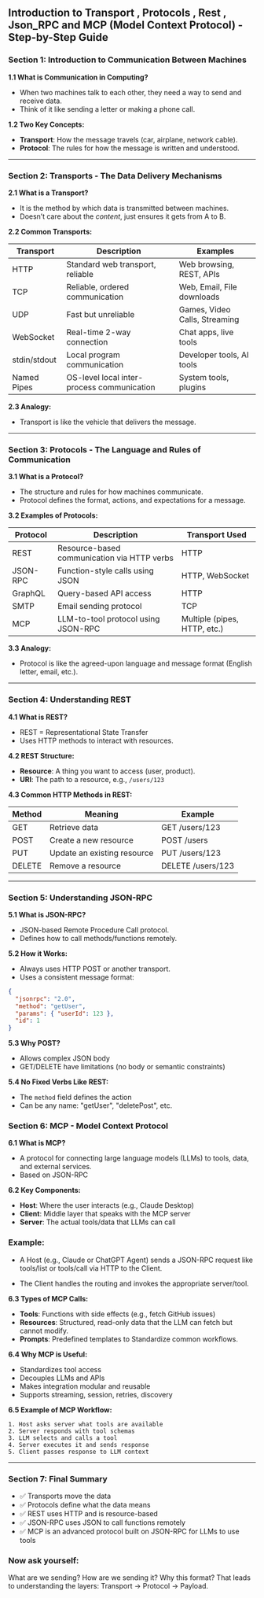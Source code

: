 ## **Introduction to Transport , Protocols , Rest , Json_RPC and MCP (Model Context Protocol) - Step-by-Step Guide**

### **Section 1: Introduction to Communication Between Machines**

**1.1 What is Communication in Computing?**

- When two machines talk to each other, they need a way to send and receive data.
- Think of it like sending a letter or making a phone call.

**1.2 Two Key Concepts:**

- **Transport**: How the message travels (car, airplane, network cable).
- **Protocol**: The rules for how the message is written and understood.

---

### **Section 2: Transports - The Data Delivery Mechanisms**

**2.1 What is a Transport?**

- It is the method by which data is transmitted between machines.
- Doesn’t care about the _content_, just ensures it gets from A to B.

**2.2 Common Transports:**

| Transport    | Description                                | Examples                      |
| ------------ | ------------------------------------------ | ----------------------------- |
| HTTP         | Standard web transport, reliable           | Web browsing, REST, APIs      |
| TCP          | Reliable, ordered communication            | Web, Email, File downloads    |
| UDP          | Fast but unreliable                        | Games, Video Calls, Streaming |
| WebSocket    | Real-time 2-way connection                 | Chat apps, live tools         |
| stdin/stdout | Local program communication                | Developer tools, AI tools     |
| Named Pipes  | OS-level local inter-process communication | System tools, plugins         |

**2.3 Analogy:**

- Transport is like the vehicle that delivers the message.

---

### **Section 3: Protocols - The Language and Rules of Communication**

**3.1 What is a Protocol?**

- The structure and rules for how machines communicate.
- Protocol defines the format, actions, and expectations for a message.

**3.2 Examples of Protocols:**

| Protocol | Description                                 | Transport Used               |
| -------- | ------------------------------------------- | ---------------------------- |
| REST     | Resource-based communication via HTTP verbs | HTTP                         |
| JSON-RPC | Function-style calls using JSON             | HTTP, WebSocket              |
| GraphQL  | Query-based API access                      | HTTP                         |
| SMTP     | Email sending protocol                      | TCP                          |
| MCP      | LLM-to-tool protocol using JSON-RPC         | Multiple (pipes, HTTP, etc.) |

**3.3 Analogy:**

- Protocol is like the agreed-upon language and message format (English letter, email, etc.).

---

### **Section 4: Understanding REST**

**4.1 What is REST?**

- REST = Representational State Transfer
- Uses HTTP methods to interact with resources.

**4.2 REST Structure:**

- **Resource**: A thing you want to access (user, product).
- **URI**: The path to a resource, e.g., `/users/123`

**4.3 Common HTTP Methods in REST:**

| Method | Meaning                     | Example           |
| ------ | --------------------------- | ----------------- |
| GET    | Retrieve data               | GET /users/123    |
| POST   | Create a new resource       | POST /users       |
| PUT    | Update an existing resource | PUT /users/123    |
| DELETE | Remove a resource           | DELETE /users/123 |

---

### **Section 5: Understanding JSON-RPC**

**5.1 What is JSON-RPC?**

- JSON-based Remote Procedure Call protocol.
- Defines how to call methods/functions remotely.

**5.2 How it Works:**

- Always uses HTTP POST or another transport.
- Uses a consistent message format:

```json
{
  "jsonrpc": "2.0",
  "method": "getUser",
  "params": { "userId": 123 },
  "id": 1
}
```

**5.3 Why POST?**

- Allows complex JSON body
- GET/DELETE have limitations (no body or semantic constraints)

**5.4 No Fixed Verbs Like REST:**

- The `method` field defines the action
- Can be any name: "getUser", "deletePost", etc.

### **Section 6: MCP - Model Context Protocol**

**6.1 What is MCP?**

- A protocol for connecting large language models (LLMs) to tools, data, and external services.
- Based on JSON-RPC

**6.2 Key Components:**

- **Host**: Where the user interacts (e.g., Claude Desktop)
- **Client**: Middle layer that speaks with the MCP server
- **Server**: The actual tools/data that LLMs can call

### Example:

- A Host (e.g., Claude or ChatGPT Agent) sends a JSON-RPC request like tools/list or tools/call via HTTP to the Client.

- The Client handles the routing and invokes the appropriate server/tool.

**6.3 Types of MCP Calls:**

- **Tools**: Functions with side effects (e.g., fetch GitHub issues)
- **Resources**: Structured, read-only data that the LLM can fetch but cannot modify.
- **Prompts**: Predefined templates to Standardize common workflows.

**6.4 Why MCP is Useful:**

- Standardizes tool access
- Decouples LLMs and APIs
- Makes integration modular and reusable
- Supports streaming, session, retries, discovery

**6.5 Example of MCP Workflow:**

    1. Host asks server what tools are available
    2. Server responds with tool schemas
    3. LLM selects and calls a tool
    4. Server executes it and sends response
    5. Client passes response to LLM context

---

### **Section 7: Final Summary**

- ✅ Transports move the data
- ✅ Protocols define what the data means
- ✅ REST uses HTTP and is resource-based
- ✅ JSON-RPC uses JSON to call functions remotely
- ✅ MCP is an advanced protocol built on JSON-RPC for LLMs to use tools

### Now ask yourself:

What are we sending? How are we sending it? Why this format? That leads to understanding the layers: Transport → Protocol → Payload.
